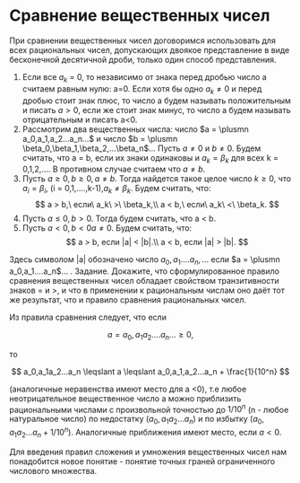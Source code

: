 # Сравнение вещественных чисел

При сравнении вещественных чисел договоримся использовать для всех рациональных чисел, допускающих двоякое представление в виде бесконечной десятичной дроби, только один способ представления.

1. Если все $a_k$ = 0, то независимо от знака перед дробью число а считаем равным нулю: a=0. Если хотя бы одно $a_k \neq 0$ и перед дробью стоит знак плюс, то число а будем называть положительным и писать $a > 0$, если же стоит знак минус, то число а будем называть отрицательным и писать a<0.
2. Рассмотрим два вещественных числа: число $a = \plusmn a_0,a_1,a_2...a_n...$ и число $b = \plusmn \beta_0,\beta_1,\beta_2,...\beta_n$... Пусть $a \neq 0$ и $b \neq 0$. Будем считать, что a = b, если их знаки одинаковы и $a_k = \beta_k$ для всех k = 0,1,2,.... В противном случае считаем что $a \neq b$.
3. Пусть $a \geqslant 0,b \geqslant 0,a \neq b$. Тогда найдется такое целое число $k \geqslant 0$, что $a_i = \beta_i$, (i = 0,1,....,k-1),$a_k \neq \beta_k$. Будем считать, что:
   $$
       a > b,\ если\ a_k\ >\ \beta_k,\\
       a < b,\ если\ a_k\ <\ \beta_k.
   $$
4. Пусть $a \leqslant 0, b \gt 0$. Тогда будем считать, что a < b.
5. Пусть $a < 0,b<0 a \neq 0$. Будем считать, что:
   $$
       a > b, если |a| < |b|.\\
       a < b, если |a| > |b|.
   $$

Здесь символом |a| обозначено число $a_0,a_1....a_n,...$ если $a = \plusmn a_0,a_1....a_n$... .
Задание. Докажите, что сформулированное правило сравнения вещественных чисел обладает свойством транзитивности знаков = и >, и что в применении к рациональным числам оно даёт тот же результат, что и правило сравнения рациональных чисел.

Из правила сравнения следует, что если

$$
    a = a_0,a_1a_2....a_n... \geqslant 0,
$$

то

$$
    a_0,a_1a_2...a_n \leqslant a \leqslant a_0,a_1,a_2...a_n + \frac{1}{10^n}
$$

(аналогичные неравенства имеют место для a <0), т.е любое неотрицательное вещественное число a можно приблизить рациональными числами с произвольной точностью до $1/10^n$ (n - любое натуральное число) по недостатку $(a_0,a_1a_2...a_n)$ и по избытку $(a_0,a_1a_2...a_n + 1/10^n)$. Аналогичные приближения имеют место, если $a < 0$.

Для введения правил сложения и умножения вещественных чисел нам понадобится новое понятие - понятие точных граней ограниченного числового множества.
